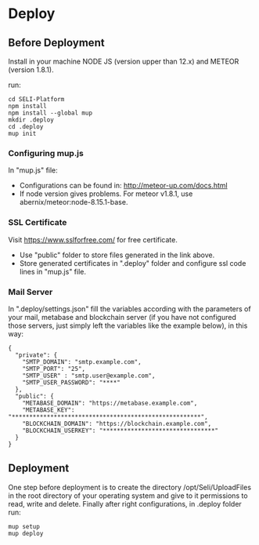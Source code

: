 # Deploy


## Before Deployment

Install in your machine NODE JS (version upper than 12.x) and METEOR (version 1.8.1).

run: 

```
cd SELI-Platform
npm install
npm install --global mup
mkdir .deploy
cd .deploy
mup init
```

### Configuring mup.js

In "mup.js" file:

- Configurations can be found in: http://meteor-up.com/docs.html 
- If node version gives problems. For meteor v1.8.1, use abernix/meteor:node-8.15.1-base.

### SSL Certificate

Visit https://www.sslforfree.com/ for free certificate.

- Use "public" folder to store files generated in the link above.
- Store generated certificates in ".deploy" folder and configure ssl code lines in "mup.js" file.

### Mail Server

In ".deploy/settings.json" fill the variables according with the parameters of your mail, metabase and blockchain server (if you have not configured those servers, just simply left the variables like the example below), in this way:

```
{
  "private": {
    "SMTP_DOMAIN": "smtp.example.com",
    "SMTP_PORT": "25",
    "SMTP_USER" : "smtp.user@example.com",
    "SMTP_USER_PASSWORD": "****"
  },
  "public": {
    "METABASE_DOMAIN": "https://metabase.example.com",
    "METABASE_KEY": "******************************************************",
    "BLOCKCHAIN_DOMAIN": "https://blockchain.example.com",
    "BLOCKCHAIN_USERKEY": "********************************"
  }
}
```

## Deployment

One step before deployment is to create the directory /opt/Seli/UploadFiles in the root directory of your operating system and give to it permissions to read, write and delete. Finally after right configurations, in .deploy folder run:

```
mup setup
mup deploy
```
